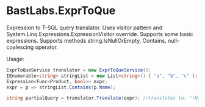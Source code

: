 # BastLabs.ExprToQue
Expression to T-SQL query translator. Uses visitor pattern and System.Linq.Expressions.ExpressionVisitor override.
Supports some basic expressions. Supports methods string.IsNullOrEmpty, Contains, null-coalescing operator.

Usage:

```C#
ExprToQueService translator = new ExprToQueService();
IEnumerable<string> stringList = new List<string>() { "a", "b", "c" };
Expression<Func<Product, bool>> expr;
expr = p => stringList.Contains(p.Name);

string partialQuery = translator.Translate(expr); //translates to: "(Name IN ('a','b','c'))"
```



